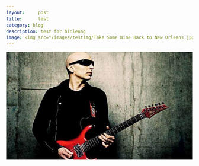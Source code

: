 ```yaml
---
layout:     post
title:      test
category: blog
description: test for hinleung 
image: <img src="/images/testimg/Take Some Wine Back to New Orleans.jpg">
---
```


<img src="/images/guitarmaterial/joesatriani.jpg" alt="Joe Satriani">
